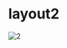 # layout2

![2](https://user-images.githubusercontent.com/42693257/71320654-c93a9780-24f1-11ea-86f9-2a45eacdf7c3.png)
